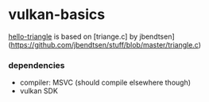 # vulkan-basics

[hello-triangle](hello-triangle/) is based on [triange.c] by jbendtsen](https://github.com/jbendtsen/stuff/blob/master/triangle.c)


### dependencies
- compiler: MSVC (should compile elsewhere though)
- vulkan SDK
